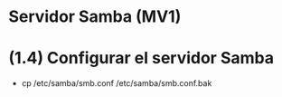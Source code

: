 # Servidor Samba (MV1)

# (1.4) Configurar el servidor Samba

- cp /etc/samba/smb.conf /etc/samba/smb.conf.bak
